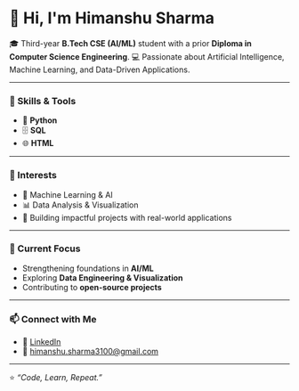 # 👋 Hi, I'm Himanshu Sharma

🎓 Third-year **B.Tech CSE (AI/ML)** student with a prior **Diploma in Computer Science Engineering**.
💻 Passionate about Artificial Intelligence, Machine Learning, and Data-Driven Applications.

---

### 🔧 Skills & Tools

* 🐍 **Python**
* 🗄️ **SQL**
* 🌐 **HTML**

---

### 🚀 Interests

* 🤖 Machine Learning & AI
* 📊 Data Analysis & Visualization
* 🌱 Building impactful projects with real-world applications

---

### 📂 Current Focus

* Strengthening foundations in **AI/ML**
* Exploring **Data Engineering & Visualization**
* Contributing to **open-source projects**

---

### 📫 Connect with Me

* 💼 [LinkedIn](https://www.linkedin.com/in/himanshu-sharma31/)
* 📧 [himanshu.sharma3100@gmail.com](mailto:himanshu.sharma3100@gmail.com)

---

⭐ *“Code, Learn, Repeat.”*
